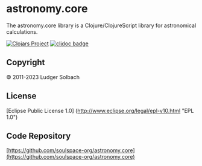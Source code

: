 astronomy.core
==============
The astronomy.core library is a Clojure/ClojureScript library for astronomical calculations.

[![Clojars Project](https://img.shields.io/clojars/v/org.soulspace.clj/astronomy.core.svg)](https://clojars.org/org.soulspace.clj/astronomy.core)
[![cljdoc badge](https://cljdoc.org/badge/org.soulspace.clj/astronomy.core)](https://cljdoc.org/d/org.soulspace.clj/astronomy.core)

Copyright
---------
© 2011-2023 Ludger Solbach

License
-------
[Eclipse Public License 1.0] (http://www.eclipse.org/legal/epl-v10.html "EPL 1.0")

Code Repository
---------------
[https://github.com/soulspace-org/astronomy.core](https://github.com/soulspace-org/astronomy.core)

